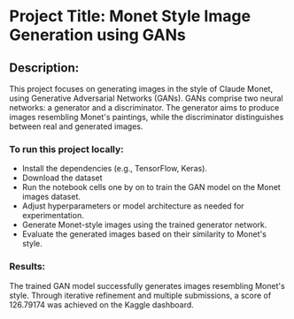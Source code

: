 # Project Title: Monet Style Image Generation using GANs

## Description:
This project focuses on generating images in the style of Claude Monet, using Generative Adversarial Networks (GANs). GANs comprise two neural networks: a generator and a discriminator. The generator aims to produce images resembling Monet's paintings, while the discriminator distinguishes between real and generated images.

### To run this project locally:

- Install the dependencies (e.g., TensorFlow, Keras).
- Download the dataset
- Run the notebook cells one by on to train the GAN model on the Monet images dataset.
- Adjust hyperparameters or model architecture as needed for experimentation.
- Generate Monet-style images using the trained generator network.
- Evaluate the generated images based on their similarity to Monet's style.


### Results:
The trained GAN model successfully generates images resembling Monet's style. Through iterative refinement and multiple submissions, a score of 126.79174 was achieved on the Kaggle dashboard.


